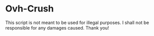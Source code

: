 # Ovh-Crush

This script is not meant to be used for illegal purposes.
I shall not be responsible for any damages caused.
Thank you!
